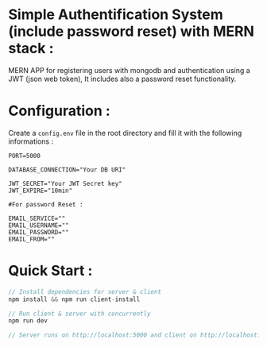 # Simple Authentification System (include password reset) with MERN stack : 

MERN APP for registering users with mongodb and authentication using a JWT (json web token), It includes also a password reset functionality.



# Configuration :
Create a ```config.env``` file in the root directory and fill it with the following informations :

```
PORT=5000

DATABASE_CONNECTION="Your DB URI"

JWT_SECRET="Your JWT Secret key"
JWT_EXPIRE="10min"

#For password Reset :

EMAIL_SERVICE=""
EMAIL_USERNAME=""
EMAIL_PASSWORD=""
EMAIL_FROM=""
```

# Quick Start :
```Javascript
// Install dependencies for server & client
npm install && npm run client-install

// Run client & server with concurrently
npm run dev

// Server runs on http://localhost:5000 and client on http://localhost:3000
```
